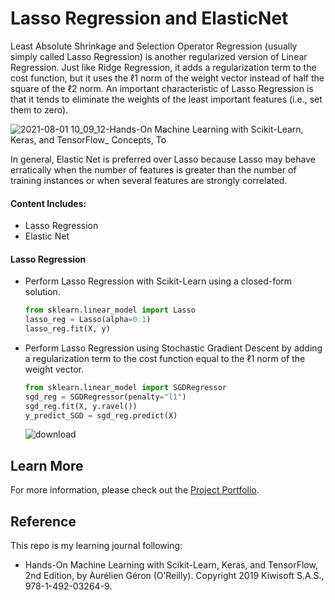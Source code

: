 # Lasso Regression and ElasticNet

Least Absolute Shrinkage and Selection Operator Regression (usually simply called Lasso Regression) is another regularized version of Linear Regression.
Just like Ridge Regression, it adds a regularization term to the cost function, but it uses the ℓ1 norm of the weight vector instead of half the square of the ℓ2 norm. An important characteristic of Lasso Regression is that it tends to eliminate the weights of the least important features (i.e., set them to zero).

![2021-08-01 10_09_12-Hands-On Machine Learning with Scikit-Learn, Keras, and TensorFlow_ Concepts, To](https://user-images.githubusercontent.com/44503223/127775933-abcf2c26-6c6e-4049-b805-285b9b12ed4c.png)

In general, Elastic Net is preferred over Lasso because Lasso may behave erratically when the number of features is greater than the number of training instances or when several features are strongly correlated.

#### Content Includes:
- Lasso Regression
- Elastic Net

#### Lasso Regression
- Perform Lasso Regression with Scikit-Learn using a closed-form solution.

  ```python
  from sklearn.linear_model import Lasso
  lasso_reg = Lasso(alpha=0.1)
  lasso_reg.fit(X, y)
  ```
 
- Perform Lasso Regression using Stochastic Gradient Descent by adding a regularization term to the cost function equal to the ℓ1 norm of the weight vector.

  ```python
  from sklearn.linear_model import SGDRegressor
  sgd_reg = SGDRegressor(penalty="l1")
  sgd_reg.fit(X, y.ravel())
  y_predict_SGD = sgd_reg.predict(X)
  ```
  ![download](https://user-images.githubusercontent.com/44503223/127775996-e91ead3c-8d74-45cd-bae7-04d71364ecdf.png)


## Learn More

For more information, please check out the [Project Portfolio](https://tingting0618.github.io).

## Reference

This repo is my learning journal following:
- Hands-On Machine Learning with Scikit-Learn, Keras, and TensorFlow, 2nd Edition, by Aurélien Géron (O’Reilly). Copyright 2019 Kiwisoft S.A.S., 978-1-492-03264-9.
